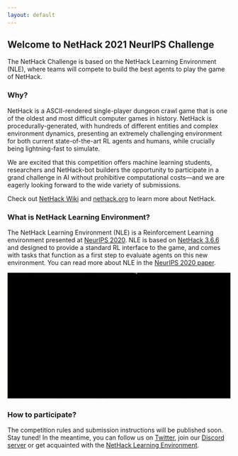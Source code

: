 ```yaml
---
layout: default
---
```


## Welcome to NetHack 2021 NeurIPS Challenge

The NetHack Challenge is based on the NetHack Learning Environment (NLE), where teams will compete to build the best agents to play the game of NetHack.  

### Why?

NetHack is a ASCII-rendered single-player dungeon crawl game that is one of the oldest and most difficult computer games in history.  NetHack is procedurally-generated, with hundreds of different entities and complex environment dynamics, presenting an extremely challenging environment for both current state-of-the-art RL agents and humans, while crucially being lightning-fast to simulate. 

We are excited that this competition offers machine learning students, researchers and NetHack-bot builders the opportunity to participate in a grand challenge in AI without prohibitive
computational costs—and we are eagerly looking forward to the wide variety of submissions.

Check out [NetHack Wiki](https://nethackwiki.com/wiki/Main_Page) and [nethack.org](http://nethack.org/) to learn more about NetHack.


### What is NetHack Learning Environment?

The NetHack Learning Environment (NLE) is a Reinforcement Learning environment presented at [NeurIPS 2020](https://neurips.cc/Conferences/2020).
NLE is based on [NetHack 3.6.6](https://github.com/NetHack/NetHack/tree/NetHack-3.6.6_PostRelease) and designed to provide a standard RL interface to the game, and comes with tasks that function as a first step to evaluate agents on this new environment.
You can read more about NLE in the [NeurIPS 2020 paper](https://arxiv.org/abs/2006.13760).

![Example of an agent running on NLE](https://github.com/facebookresearch/nle/raw/master/dat/nle/example_run.gif)

### How to participate?

The competition rules and submission instructions will be published soon. Stay tuned! In the meantime, you can follow us on [Twitter](https://twitter.com/NetHack_LE), join our [Discord server](https://discord.com/invite/bxqcRMpq) or get acquainted with the [NetHack Learning Environment](https://github.com/facebookresearch/nle).
